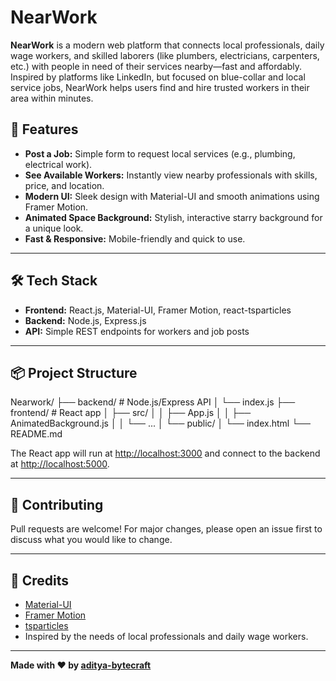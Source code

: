 # NearWork

**NearWork** is a modern web platform that connects local professionals, daily wage workers, and skilled laborers (like plumbers, electricians, carpenters, etc.) with people in need of their services nearby—fast and affordably.  
Inspired by platforms like LinkedIn, but focused on blue-collar and local service jobs, NearWork helps users find and hire trusted workers in their area within minutes.

## 🚀 Features

- **Post a Job:** Simple form to request local services (e.g., plumbing, electrical work).
- **See Available Workers:** Instantly view nearby professionals with skills, price, and location.
- **Modern UI:** Sleek design with Material-UI and smooth animations using Framer Motion.
- **Animated Space Background:** Stylish, interactive starry background for a unique look.
- **Fast & Responsive:** Mobile-friendly and quick to use.

---

## 🛠️ Tech Stack

- **Frontend:** React.js, Material-UI, Framer Motion, react-tsparticles
- **Backend:** Node.js, Express.js
- **API:** Simple REST endpoints for workers and job posts

---

## 📦 Project Structure

Nearwork/
├── backend/ # Node.js/Express API
│ └── index.js
├── frontend/ # React app
│ ├── src/
│ │ ├── App.js
│ │ ├── AnimatedBackground.js
│ │ └── ...
│ └── public/
│ └── index.html
└── README.md


The React app will run at [http://localhost:3000](http://localhost:3000) and connect to the backend at [http://localhost:5000](http://localhost:5000).

---

## 🤝 Contributing

Pull requests are welcome! For major changes, please open an issue first to discuss what you would like to change.

---

## 🙏 Credits

- [Material-UI](https://mui.com/)
- [Framer Motion](https://www.framer.com/motion/)
- [tsparticles](https://particles.js.org/)
- Inspired by the needs of local professionals and daily wage workers.

---

**Made with ❤️ by [aditya-bytecraft](https://github.com/aditya-bytecraft)**

